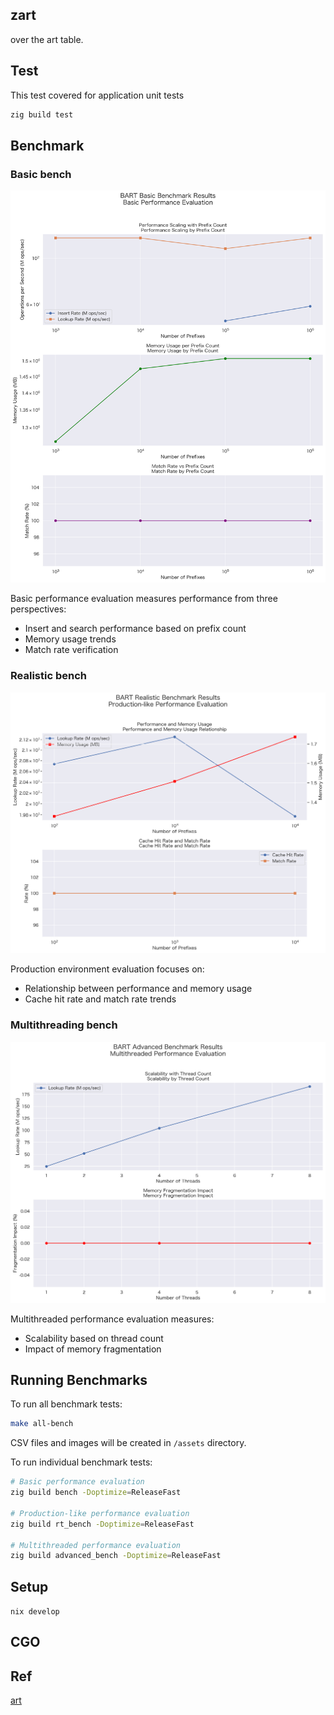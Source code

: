 ## zart
over the art table.

## Test
This test covered for application unit tests
```bash
zig build test
```


## Benchmark

### Basic bench
![Basic Benchmark Results](assets/basic_benchmark.png)

Basic performance evaluation measures performance from three perspectives:
- Insert and search performance based on prefix count
- Memory usage trends
- Match rate verification

### Realistic bench
![Realistic Benchmark Results](assets/realistic_benchmark.png)

Production environment evaluation focuses on:
- Relationship between performance and memory usage
- Cache hit rate and match rate trends

### Multithreading bench
![Advanced Benchmark Results](assets/advanced_benchmark.png)

Multithreaded performance evaluation measures:
- Scalability based on thread count
- Impact of memory fragmentation

## Running Benchmarks

To run all benchmark tests:
```bash
make all-bench
```
CSV files and images will be created in `/assets` directory.

To run individual benchmark tests:
```bash
# Basic performance evaluation
zig build bench -Doptimize=ReleaseFast

# Production-like performance evaluation
zig build rt_bench -Doptimize=ReleaseFast

# Multithreaded performance evaluation
zig build advanced_bench -Doptimize=ReleaseFast
```

## Setup
`nix develop`

## CGO

## Ref
[art](https://github.com/hariguchi/art)
